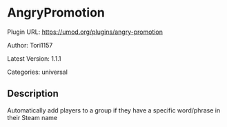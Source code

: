 # AngryPromotion

Plugin URL: https://umod.org/plugins/angry-promotion

Author: Tori1157

Latest Version: 1.1.1

Categories: universal

## Description

Automatically add players to a group if they have a specific word/phrase in their Steam name
